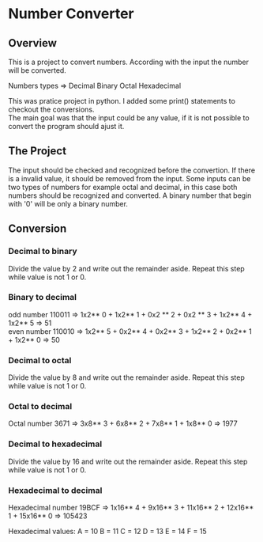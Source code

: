 # Number Converter

## Overview
This is a project to convert numbers. According with the input the number will be converted.

Numbers types => Decimal Binary Octal Hexadecimal

This was pratice project in python. I added some print() statements to checkout the conversions. <br>The main goal was that the input could be any value, if it is not possible to convert the program should ajust it.

## The Project
The input should be checked and recognized before the convertion. If there is a invalid value, it should be removed from the input. Some inputs can be two types of numbers for example octal and decimal, in this case both numbers should be recognized and converted. A binary number that begin with '0' will be only a binary number.

## Conversion

### Decimal to binary 
Divide the value by 2 and write out the remainder aside. Repeat this step while value is not 1 or 0.

### Binary to decimal <br>
odd number 110011 => 1x2** 0 + 1x2** 1  + 0x2 ** 2 + 0x2 ** 3 + 1x2** 4 + 1x2** 5 => 51 <br>
even number 110010 => 1x2** 5 + 0x2** 4 + 0x2** 3 + 1x2** 2 + 0x2** 1 + 1x2** 0 => 50

### Decimal to octal <br>
Divide the value by 8 and write out the remainder aside. Repeat this step while value is not 1 or 0.

### Octal to decimal <br>
Octal number 3671 => 3x8** 3 + 6x8** 2 + 7x8** 1 + 1x8** 0 => 1977

### Decimal to hexadecimal <br>
Divide the value by 16 and write out the remainder aside. Repeat this step while value is not 1 or 0.

### Hexadecimal to decimal <br>
Hexadecimal number 19BCF => 1x16** 4 + 9x16** 3 + 11x16** 2 + 12x16** 1 + 15x16** 0 => 105423

Hexadecimal values:
A = 10 
B = 11
C = 12
D = 13
E = 14
F = 15

